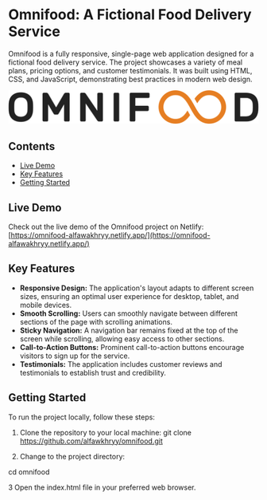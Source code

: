 # Omnifood: A Fictional Food Delivery Service

Omnifood is a fully responsive, single-page web application designed for a fictional food delivery service. The project showcases a variety of meal plans, pricing options, and customer testimonials. It was built using HTML, CSS, and JavaScript, demonstrating best practices in modern web design.

![Omnifood Logo](./img/omnifood-logo.png)

## Contents

- [Live Demo](#live-demo)
- [Key Features](#key-features)
- [Getting Started](#getting-started)

## Live Demo

Check out the live demo of the Omnifood project on Netlify: [https://omnifood-alfawakhryy.netlify.app/](https://omnifood-alfawakhryy.netlify.app/)

## Key Features

- **Responsive Design:** The application's layout adapts to different screen sizes, ensuring an optimal user experience for desktop, tablet, and mobile devices.
- **Smooth Scrolling:** Users can smoothly navigate between different sections of the page with scrolling animations.
- **Sticky Navigation:** A navigation bar remains fixed at the top of the screen while scrolling, allowing easy access to other sections.
- **Call-to-Action Buttons:** Prominent call-to-action buttons encourage visitors to sign up for the service.
- **Testimonials:** The application includes customer reviews and testimonials to establish trust and credibility.

## Getting Started

To run the project locally, follow these steps:

1. Clone the repository to your local machine:
git clone https://github.com/alfawkhryy/omnifood.git

2. Change to the project directory:

cd omnifood

3 Open the index.html file in your preferred web browser.



